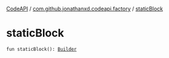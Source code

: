 [CodeAPI](../index.md) / [com.github.jonathanxd.codeapi.factory](index.md) / [staticBlock](.)

# staticBlock

`fun staticBlock(): `[`Builder`](../com.github.jonathanxd.codeapi.base/-static-block/-builder/index.md)